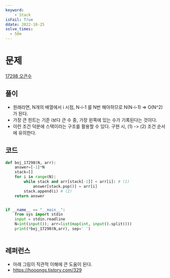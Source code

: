 ```yaml
---
keyword:
    - Stack
isFail: True
ddate: 2022-10-25
solve_times:
  - 58m
---
```


# 문제
[17298 오큰수](https://www.acmicpc.net/problem/17298)

## 풀이
- 원래라면, N개의 배열에서 i 시점, N-i-1 를 N번 해야하므로 N(N-i-1) => O(N^2) 가 된다.
- 가장 큰 힌트는 기준 i보다 큰 수 중, 가장 왼쪽에 있는 수가 기록된다는 것이다.
- 이런 조건 덕분에 스택이라는 구조를 활용할 수 있다. 구현 시, (1) -> (2) 조건 순서에 유의한다. 

## 코드

```python
def boj_17298(N, arr):
    answer=[-1]*N
    stack=[]
    for i in range(N):        
        while stack and arr[stack[-1]] < arr[i]: # (1)  
            answer[stack.pop()] = arr[i]
        stack.append(i) # (2)
    return answer


if __name__ == "__main__":
    from sys import stdin
    input = stdin.readline
    N=int(input()); arr=list(map(int, input().split()))
    print(*boj_17298(N,arr), sep=' ')    
    
```

## 레퍼런스
- 아래 그림이 직관적 이해에 큰 도움이 된다.
- https://hooongs.tistory.com/329


